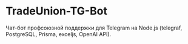 # TradeUnion-TG-Bot

Чат-бот профсоюзной поддержки для Telegram на Node.js (telegraf, PostgreSQL, Prisma, exceljs, OpenAI API).
